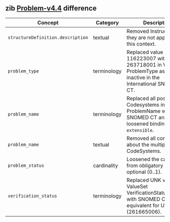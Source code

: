 ## zib [Problem-v4.4](https://zibs.nl/wiki/Problem-v4.4(2020EN)) difference

| Concept         | Category          | Description                             | 
|-----------------|-------------------|-----------------------------------------|
| `structureDefinition.description` | textual | Removed Instructions as they are not applicable in this context. |
| `problem_type` | terminology | Replaced value 116223007 with 263718001 in ValueSet ProblemType as it is inactive in the International SNOMED CT. |
| `problem_name` | terminology | Replaced all possible Codesystems in ValueSet ProblemName with SNOMED CT and loosened binding to `extensible`. |
| `problem_name` | textual | Removed all content about the multiple CodeSystems. |
| `problem_status` | cardinality | Loosened the cardinality from obligatory (1) to optional (0..1). |
| `verification_status` | terminology | Replaced UNK value from ValueSet VerificationStatusCodelist with SNOMED CT equivalent for Unknown (261665006). |